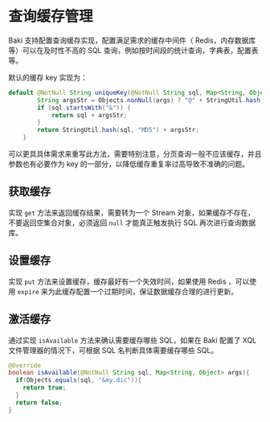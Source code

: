 # 查询缓存管理

Baki 支持配置查询缓存实现，配置满足需求的缓存中间件（ Redis，内存数据库等）可以在及时性不高的 SQL 查询，例如按时间段的统计查询，字典表，配置表等。

默认的缓存 key 实现为：

```java
default @NotNull String uniqueKey(@NotNull String sql, Map<String, Object> args) {
        String argsStr = Objects.nonNull(args) ? "@" + StringUtil.hash(args.toString(), "MD5") : "";
        if (sql.startsWith("&")) {
            return sql + argsStr;
        }
        return StringUtil.hash(sql, "MD5") + argsStr;
    }
```

可以更具具体需求来重写此方法，需要特别注意，分页查询一般不应该缓存，并且参数也有必要作为 key 的一部分，以降低缓存重复率过高导致不准确的问题。

## 获取缓存

实现 `get` 方法来返回缓存结果，需要转为一个 Stream 对象，如果缓存不存在，不要返回空集合对象，必须返回 `null` 才能真正触发执行 SQL 再次进行查询数据库。

## 设置缓存

实现 `put` 方法来设置缓存，缓存最好有一个失效时间，如果使用 Redis ，可以使用 `expire` 来为此缓存配置一个过期时间，保证数据缓存合理的进行更新。

## 激活缓存

通过实现 `isAvailable` 方法来确认需要缓存哪些 SQL，如果在 Baki 配置了 XQL 文件管理器的情况下，可根据 SQL 名判断具体需要缓存哪些 SQL。 

```java
@Override
boolean isAvailable(@NotNull String sql, Map<String, Object> args){
  if(Objects.equals(sql, "&my.dic")){
    return true;
  }
  return false;
}
```

